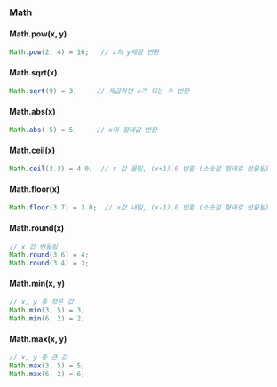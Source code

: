 ### Math
#### Math.pow(x, y)
```java
Math.pow(2, 4) = 16;   // x의 y제곱 변환
```
#### Math.sqrt(x)
```java
Math.sqrt(9) = 3;     // 제곱하면 x가 되는 수 반환
```
#### Math.abs(x)
```java
Math.abs(-5) = 5;     // x의 절대값 반환
```
#### Math.ceil(x)
```java
Math.ceil(3.3) = 4.0;  // x 값 올림, (x+1).0 반환 (소숫점 형태로 반환됨)
```
#### Math.floor(x)
```java
Math.floor(3.7) = 3.0;  // x값 내림, (x-1).0 반환 (소숫점 형태로 반환됨)
```
#### Math.round(x)
```java
// x 값 반올림
Math.round(3.6) = 4;
Math.round(3.4) = 3;
```

#### Math.min(x, y)
```java
// x, y 중 작은 값
Math.min(3, 5) = 3;
Math.min(6, 2) = 2;
```

#### Math.max(x, y)
```java
// x, y 중 큰 값
Math.max(3, 5) = 5;
Math.max(6, 2) = 6;
```